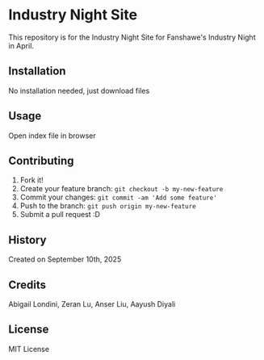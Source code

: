 # Industry Night Site

This repository is for the Industry Night Site for Fanshawe's Industry Night in April.

## Installation

No installation needed, just download files

## Usage

Open index file in browser

## Contributing

1. Fork it!
2. Create your feature branch: `git checkout -b my-new-feature`
3. Commit your changes: `git commit -am 'Add some feature'`
4. Push to the branch: `git push origin my-new-feature`
5. Submit a pull request :D

## History

Created on September 10th, 2025

## Credits

Abigail Londini, Zeran Lu, Anser Liu, Aayush Diyali

## License

MIT License
